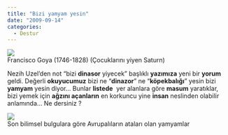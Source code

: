 ```yaml
---
title: "Bizi yamyam yesin"
date: "2009-09-14"
categories: 
  - Destur
---
```


![](/uploads/image/eylulguz_goya_cronos.jpg)  
Francisco Goya (1746-1828) (Çocuklarını yiyen Saturn)

Nezih Uzel’den not “bizi **dinasor** yiyecek” başlıklı **yazımıza** yeni bir **yorum** geldi. Değerli **okuyucumuz** bizi ne “**dinazor**” ne “**köpekbalığı**” yesin bizi **yamyam** yesin diyor… Bunlar **listede**  yer alanlara göre **masum** yaratıklar, bizi yemek için **ağzını açanların** en korkuncu yine **insan** neslinden olabilir anlamında… Ne dersiniz ?

![](/uploads/image/yamyam-cikti--43748.jpg)  
Son bilimsel bulgulara göre Avrupalıların ataları olan yamyamlar
